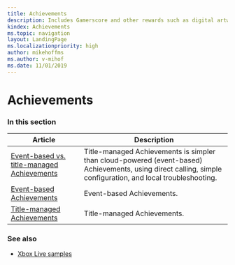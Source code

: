 ```yaml
---
title: Achievements
description: Includes Gamerscore and other rewards such as digital artwork, new maps, characters, and stat boosts.
kindex: Achievements
ms.topic: navigation
layout: LandingPage
ms.localizationpriority: high
author: mikehoffms
ms.author: v-mihof
ms.date: 11/01/2019
---
```


# Achievements


### In this section

| Article | Description |
|---------|-------------|
| [Event-based vs. title-managed Achievements](live-achievements-eb-vs-tm.md) | Title-managed Achievements is simpler than cloud-powered (event-based) Achievements, using direct calling, simple configuration, and local troubleshooting. |
| [Event-based Achievements](event-based/live-achievements-eb-nav.md) | Event-based Achievements. |
| [Title-managed Achievements](title-managed/live-achievements-tm-nav.md) | Title-managed Achievements. |


### See also

* [Xbox Live samples](../../general/samples/live-samples.md)
